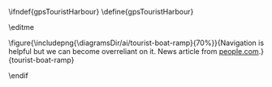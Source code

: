 \ifndef{gpsTouristHarbour}
\define{gpsTouristHarbour}

\editme

\figure{\includepng{\diagramsDir/ai/tourist-boat-ramp}{70%}}{Navigation is helpful but we can become overreliant on it. News article from [people.com](https://people.com/tourist-drove-down-boat-ramp-into-hawaii-harbor-gps-told-her-take-this-route-police-7507088).}{tourist-boat-ramp}

\endif
